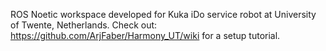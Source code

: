 ROS Noetic workspace developed for Kuka iDo service robot at University of Twente, Netherlands. Check out: https://github.com/ArjFaber/Harmony_UT/wiki for a setup tutorial. 
